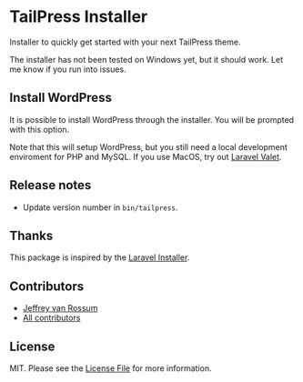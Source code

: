 # TailPress Installer

Installer to quickly get started with your next TailPress theme.

The installer has not been tested on Windows yet, but it should work. Let me know if you run into issues.

## Install WordPress

It is possible to install WordPress through the installer. You will be prompted with this option.

Note that this will setup WordPress, but you still need a local development enviroment for PHP and MySQL. If you use MacOS, try out [Laravel Valet](https://laravel.com/docs/8.x/valet).

## Release notes

- Update version number in `bin/tailpress`.

## Thanks

This package is inspired by the [Laravel Installer](https://github.com/laravel/installer).

## Contributors
* [Jeffrey van Rossum](https://github.com/jeffreyvr)
* [All contributors](https://github.com/jeffreyvr/tailpress-installer/graphs/contributors)

## License
MIT. Please see the [License File](/LICENSE) for more information.
